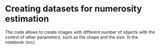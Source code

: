 # Creating datasets for numerosity estimation

The code allows to create images with different number of objects with the control of other parameters, such as the shape and the size.
In the notebook /src/. 


